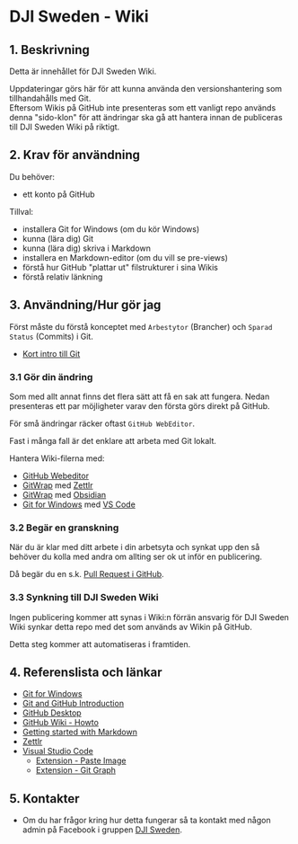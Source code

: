 # DJI Sweden - Wiki

## 1. Beskrivning

Detta är innehållet för DJI Sweden Wiki. 

Uppdateringar görs här för att kunna använda den versionshantering som tillhandahålls med Git.  
Eftersom Wikis på GitHub inte presenteras som ett vanligt repo används denna "sido-klon" för att ändringar ska gå att hantera innan de publiceras till DJI Sweden Wiki på riktigt. 

## 2. Krav för användning

Du behöver:
* ett konto på GitHub

Tillval:
* installera Git for Windows (om du kör Windows)
* kunna (lära dig) Git
* kunna (lära dig) skriva i Markdown
* installera en Markdown-editor (om du vill se pre-views)
* förstå hur GitHub "plattar ut" filstrukturer i sina Wikis
* förstå relativ länkning

## 3. Användning/Hur gör jag

Först måste du förstå konceptet med `Arbestytor` (Brancher) och `Sparad Status` (Commits) i Git.

* [Kort intro till Git](./000-Arbeta-med-GitHub/Kort_intro_till_git.md)

### 3.1 Gör din ändring

Som med allt annat finns det flera sätt att få en sak att fungera. Nedan presenteras ett par möjligheter varav den första görs direkt på GitHub.

För små ändringar räcker oftast `GitHub WebEditor`. 

Fast i många fall är det enklare att arbeta med Git lokalt.

Hantera Wiki-filerna med:
* [GitHub Webeditor](./000-Arbeta-med-GitHub/Arbeta-med-GitHub-Web-Editor.md)
* [GitWrap]() med [Zettlr]()
* [GitWrap]() med [Obsidian]()
* [Git for Windows]() med [VS Code]()

### 3.2 Begär en granskning

När du är klar med ditt arbete i din arbetsyta och synkat upp den så behöver du kolla med andra om allting ser ok ut inför en publicering.

Då begär du en s.k. [Pull Request i GitHub](./000-Arbeta-med-GitHub/Gör-en-Pull-Request.md).

### 3.3 Synkning till DJI Sweden Wiki

Ingen publicering kommer att synas i Wiki:n förrän ansvarig för DJI Sweden Wiki synkar detta repo med det som används av Wikin på GitHub.

Detta steg kommer att automatiseras i framtiden.

## 4. Referenslista och länkar

* [Git for Windows](https://git-scm.com/download/win)
* [Git and GitHub Introduction](https://www.w3schools.com/git/git_intro.asp?remote=github)
* [GitHub Desktop](https://desktop.github.com/)
* [GitHub Wiki - Howto](https://gist.github.com/subfuzion/0d3f19c4f780a7d75ba2)
* [Getting started with Markdown](https://www.markdownguide.org/getting-started/)
* [Zettlr](https://www.zettlr.com/download)
* [Visual Studio Code](https://code.visualstudio.com/download)
  * [Extension - Paste Image](https://marketplace.visualstudio.com/items?itemName=mushan.vscode-paste-image)
  * [Extension - Git Graph](https://marketplace.visualstudio.com/items?itemName=mhutchie.git-graph)

## 5. Kontakter

* Om du har frågor kring hur detta fungerar så ta kontakt med någon admin på Facebook i gruppen [DJI Sweden](https://www.facebook.com/groups/djisweden).
